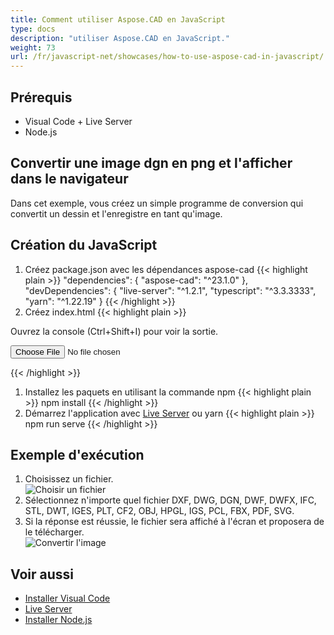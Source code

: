 ```yaml
---
title: Comment utiliser Aspose.CAD en JavaScript
type: docs
description: "utiliser Aspose.CAD en JavaScript."
weight: 73
url: /fr/javascript-net/showcases/how-to-use-aspose-cad-in-javascript/
---
```


## Prérequis
- Visual Code + Live Server
- Node.js

## Convertir une image dgn en png et l'afficher dans le navigateur

Dans cet exemple, vous créez un simple programme de conversion qui convertit un dessin et l'enregistre en tant qu'image.

## Création du JavaScript

1. Créez package.json avec les dépendances aspose-cad
{{< highlight plain >}}
"dependencies": {
    "aspose-cad": "^23.1.0"
  },
 "devDependencies": {
    "live-server": "^1.2.1",
    "typescript": "^3.3.3333",
    "yarn": "^1.22.19"
  }
{{< /highlight >}}
1. Créez index.html
{{< highlight plain >}}
<!DOCTYPE html>
Ouvrez la console (Ctrl+Shift+I) pour voir la sortie.

<script src="./node_modules/aspose-cad/dotnet.js"></script>
<script type="module" src="./node_modules/aspose-cad/es2015/index-js.js"></script>

<body>
	<input id="file" type="file">
	<img id="image" />
</body>

<script>
window.onload = async function () {
	document.querySelector('input').addEventListener('change', function() {
      var reader = new FileReader();
      reader.onload = function() {
      
          var arrayBuffer = this.result;
          var array = new Uint8Array(arrayBuffer);
          
		  //OBTENIR_FORMAT_DE_FICHIER
		  fileFormat = Aspose.CAD.Image.getFileFormat(array);
          console.log(fileFormat);
		  
		  // CHARGER
		  file = Aspose.CAD.Image.load(array);
          console.log(file);
		  
		  // SAUVEGARDER
		  exportedFilePromise = Aspose.CAD.Image.save(array, new Aspose.CAD.PngOptions());
		  exportedFilePromise.then(exportedFile => {
			console.log(exportedFile);
			
			var urlCreator = window.URL || window.webkitURL;
			var blob = new Blob([exportedFile], { type: 'application/octet-stream' });
            var imageUrl = urlCreator.createObjectURL(blob);
            document.querySelector("#image").src = imageUrl;
		  });
      }
	  
      reader.readAsArrayBuffer(this.files[0]);
    }, 
	false);
};
</script>
{{< /highlight >}}

1. Installez les paquets en utilisant la commande npm
{{< highlight plain >}}
npm install
{{< /highlight >}}
1. Démarrez l'application avec [Live Server](https://marketplace.visualstudio.com/items?itemName=ritwickdey.LiveServer/) ou yarn
{{< highlight plain >}}
npm run serve
{{< /highlight >}}

## Exemple d'exécution

1. Choisissez un fichier.<br>
![Choisir un fichier](/cad/_assets/javascript-net/javascript-net/choose-file.png)<br>
1. Sélectionnez n'importe quel fichier DXF, DWG, DGN, DWF, DWFX, IFC, STL, DWT, IGES, PLT, CF2, OBJ, HPGL, IGS, PCL, FBX, PDF, SVG.
1. Si la réponse est réussie, le fichier sera affiché à l'écran et proposera de le télécharger.<br>
![Convertir l'image](/cad/_assets/javascript-net/javascript-net/convert-image.png)<br>
## Voir aussi

- [Installer Visual Code](https://code.visualstudio.com/)
- [Live Server](https://marketplace.visualstudio.com/items?itemName=ritwickdey.LiveServer/)
- [Installer Node.js](https://nodejs.org/en/)
